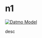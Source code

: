 # n1

[![Datmo Model](https://datmo.com/datmoqa/n1/badge.svg)](https://datmo.com/datmoqa/n1)


desc
